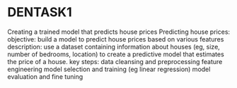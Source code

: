 # DENTASK1
Creating a trained model that predicts house prices
Predicting house prices:
objective:
build a model to predict house prices based on various features
description:
use a dataset containing information about houses (eg, size, number of bedrooms, location) to create a predictive model that estimates the price of a house.
key steps:
data cleansing and preprocessing
feature engineering
model selection and training (eg linear regression)
model evaluation and fine tuning

